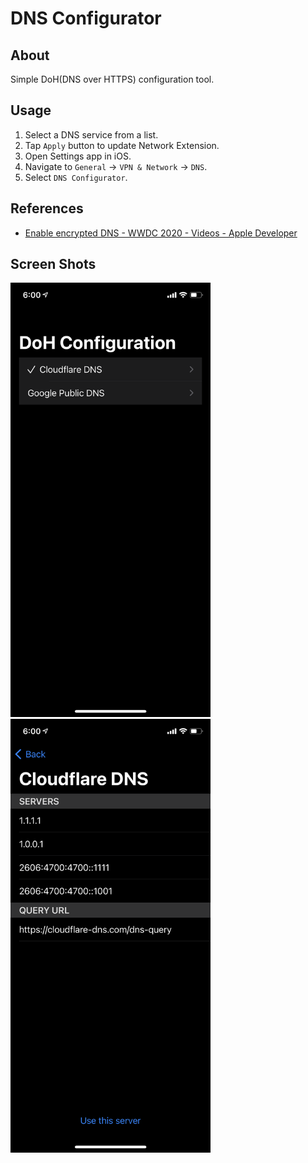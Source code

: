 # DNS Configurator

## About

Simple DoH(DNS over HTTPS) configuration tool.

## Usage

1. Select a DNS service from a list.
1. Tap `Apply` button to update Network Extension.
1. Open Settings app in iOS.
1. Navigate to `General` -> `VPN & Network` -> `DNS`.
1. Select `DNS Configurator`.

## References

- [Enable encrypted DNS - WWDC 2020 - Videos - Apple Developer](https://developer.apple.com/videos/play/wwdc2020/10047/)


## Screen Shots

<img src=".github/image1.png" alt="ScreenShot1" width="320"/>
<img src=".github/image2.png" alt="ScreenShot2" width="320"/>

